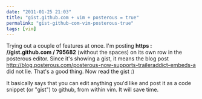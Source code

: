 ```yaml
---
date: "2011-01-25 21:03"
title: "gist.github.com + vim + posterous = true"
permalink: "gist-github-com-vim-posterous-true"
tags: [vim]
---
```


Trying out a couple of features at once. I'm posting <strong>https : //gist.github.com / 795682</strong> (without the spaces) on its own row in the posterous editor. Since it's showing a gist, it means the blog post <a href="http://blog.posterous.com/posterous-now-supports-traileraddict-embeds-a">http://blog.posterous.com/posterous-now-supports-traileraddict-embeds-a</a> did not lie. That's a good thing. Now read the gist :)
<script src="https://gist.github.com/795682.js?file=gist_vim.sh"></script>
It basically says that you can edit anything you'd like and post it as a code snippet (or "gist") to github, from within vim. It will save time.
